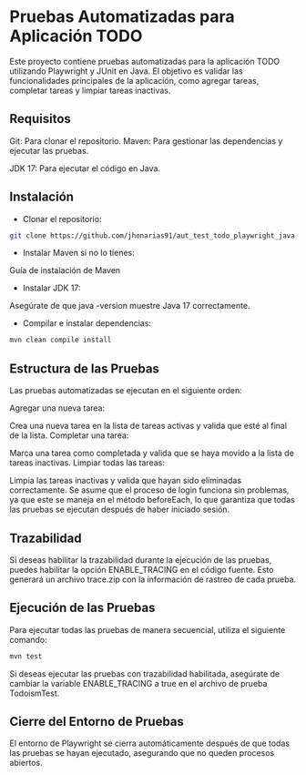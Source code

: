 # Pruebas Automatizadas para Aplicación TODO

Este proyecto contiene pruebas automatizadas para la aplicación TODO utilizando Playwright y JUnit en Java. 
El objetivo es validar las funcionalidades principales de la aplicación, como agregar tareas, completar tareas y limpiar tareas inactivas.

## Requisitos
Git: Para clonar el repositorio.
Maven: Para gestionar las dependencias y ejecutar las pruebas.

JDK 17: Para ejecutar el código en Java.
## Instalación
- Clonar el repositorio:

```bash
git clone https://github.com/jhonarias91/aut_test_todo_playwright_java.git
```

- Instalar Maven si no lo tienes:

Guía de instalación de Maven
- Instalar JDK 17:

Asegúrate de que java -version muestre Java 17 correctamente.
- Compilar e instalar dependencias:

```bash
mvn clean compile install
```

## Estructura de las Pruebas
Las pruebas automatizadas se ejecutan en el siguiente orden:

Agregar una nueva tarea:

Crea una nueva tarea en la lista de tareas activas y valida que esté al final de la lista.
Completar una tarea:

Marca una tarea como completada y valida que se haya movido a la lista de tareas inactivas.
Limpiar todas las tareas:

Limpia las tareas inactivas y valida que hayan sido eliminadas correctamente.
Se asume que el proceso de login funciona sin problemas, ya que este se maneja en el método beforeEach, lo que garantiza que todas las pruebas se ejecutan después de haber iniciado sesión.

## Trazabilidad 
Si deseas habilitar la trazabilidad durante la ejecución de las pruebas, puedes habilitar la opción ENABLE_TRACING en el código fuente. Esto generará un archivo trace.zip con la información de rastreo de cada prueba.

## Ejecución de las Pruebas
Para ejecutar todas las pruebas de manera secuencial, utiliza el siguiente comando:

```bash
mvn test
```

Si deseas ejecutar las pruebas con trazabilidad habilitada, asegúrate de cambiar la variable ENABLE_TRACING a true en el archivo de prueba TodoismTest.

## Cierre del Entorno de Pruebas
El entorno de Playwright se cierra automáticamente después de que todas las pruebas se hayan ejecutado, asegurando que no queden procesos abiertos.